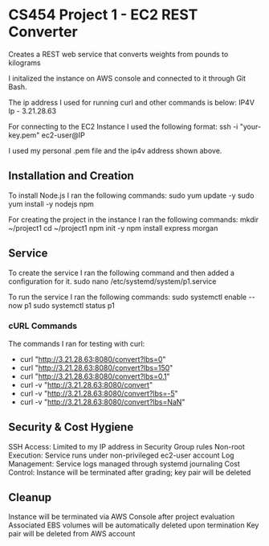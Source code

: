 # CS454 Project 1 - EC2 REST Converter

Creates a REST web service that converts weights from pounds to kilograms

I initalized the instance on AWS console and connected to it through Git Bash.

The ip address I used for running curl and other commands is below:
IP4V Ip - 3.21.28.63

For connecting to the EC2 Instance I used the following format:
ssh -i "your-key.pem" ec2-user@IP

I used my personal .pem file and the ip4v address shown above.

## Installation and Creation
To install Node.js I ran the following commands:
sudo yum update -y
sudo yum install -y nodejs npm

For creating the project in the instance I ran the following commands:
mkdir ~/project1
cd ~/project1
npm init -y
npm install express morgan

## Service
To create the service I ran the following command and then added a configuration for it.
sudo nano /etc/systemd/system/p1.service

To run the service I ran the following commands:
sudo systemctl enable --now p1
sudo systemctl status p1

### cURL Commands
The commands I ran for testing with curl:
* curl "http://3.21.28.63:8080/convert?lbs=0" 
* curl "http://3.21.28.63:8080/convert?lbs=150"
* curl "http://3.21.28.63:8080/convert?lbs=0.1"
* curl -v "http://3.21.28.63:8080/convert"
* curl -v "http://3.21.28.63:8080/convert?lbs=-5"
* curl -v "http://3.21.28.63:8080/convert?lbs=NaN"

## Security & Cost Hygiene
SSH Access: Limited to my IP address in Security Group rules
Non-root Execution: Service runs under non-privileged ec2-user account
Log Management: Service logs managed through systemd journaling
Cost Control: Instance will be terminated after grading; key pair will be deleted

## Cleanup
Instance will be terminated via AWS Console after project evaluation
Associated EBS volumes will be automatically deleted upon termination
Key pair will be deleted from AWS account
